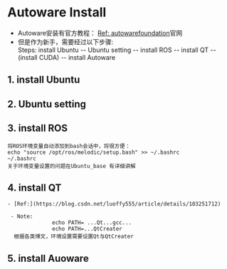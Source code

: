 # Autoware Install

- Autoware安装有官方教程：
             [Ref: autowarefoundation](https://gitlab.com/autowarefoundation/autoware.ai/autoware/-/wikis/Source-Build)官网
- 但是作为新手，需要经过以下步骤:<br>
             Steps: install Ubuntu -- Ubuntu setting -- install ROS -- install QT --(install CUDA) -- install Autoware
        
## 1. install Ubuntu

## 2. Ubuntu setting
## 3. install ROS
```
将ROS环境变量自动添加到bash会话中，将很方便：
echo "source /opt/ros/melodic/setup.bash" >> ~/.bashrc
~/.bashrc
关于环境变量设置的问题在Ubuntu_base 有详细讲解
```
## 4. install QT

    - [Ref:](https://blog.csdn.net/luoffy555/article/details/103251712)
     
     - Note: 
                  echo PATH= ...Qt...gcc...
                  echo PATH=...QtCreater
      根据各类博文，环境设置需要设置Qt与QtCreater
## 5. install Auoware


```



```

